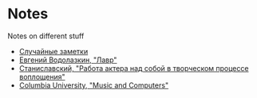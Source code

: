 # Notes
Notes on different stuff

* [Случайные заметки](Random.md)
* [Евгений Водолазкин, "Лавр"](lavr.md)
* [Станиславский, "Работа актера над собой в творческом процессе воплощения"](stanislavsky.md)
* [Columbia University, "Music and Computers"](sound.md)
